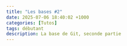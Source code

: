 ```yaml
---
title: "Les bases #2"
date: 2025-07-06 18:40:02 +1000
categories: [Tutos]
tags: débutant
description: La base de Git, seconde partie
---
```


